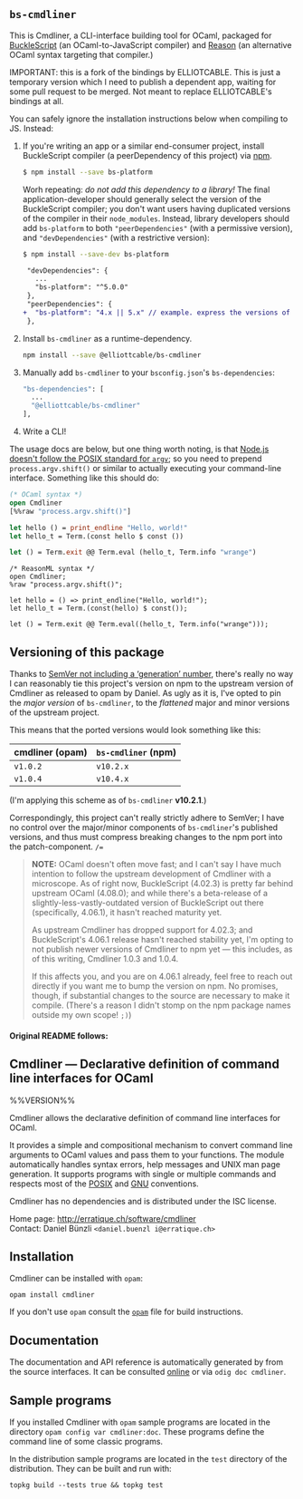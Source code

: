 `bs-cmdliner`
-------------
This is Cmdliner, a CLI-interface building tool for OCaml, packaged for
[BuckleScript][] (an OCaml-to-JavaScript compiler) and [Reason][] (an
alternative OCaml syntax targeting that compiler.)

IMPORTANT: this is a fork of the bindings by ELLIOTCABLE. This is just a
temporary version which I need to publish a dependent app, waiting for some pull
request to be merged. Not meant to replace ELLIOTCABLE's bindings at all.

You can safely ignore the installation instructions below when compiling
to JS. Instead:

1. If you're writing an app or a similar end-consumer project, install
   BuckleScript compiler (a peerDependency of this project) via [npm][].

   ```sh
   $ npm install --save bs-platform
   ```

   Worh repeating: _do not add this dependency to a library!_ The final
   application-developer should generally select the version of the
   BuckleScript compiler; you don't want users having duplicated
   versions of the compiler in their `node_modules`. Instead, library
   developers should add `bs-platform` to both `"peerDependencies"`
   (with a permissive version), and `"devDependencies"` (with a
   restrictive version):

   ```sh
   $ npm install --save-dev bs-platform
   ```

   ```diff
    "devDependencies": {
      ...
      "bs-platform": "^5.0.0"
    },
    "peerDependencies": {
   +  "bs-platform": "4.x || 5.x" // example. express the versions of BuckleScript you support here.
    },
   ```

2. Install `bs-cmdliner` as a runtime-dependency.

   ```sh
   npm install --save @elliottcable/bs-cmdliner
   ```

3. Manually add `bs-cmdliner` to your `bsconfig.json`'s
   `bs-dependencies`:

   ```sh
   "bs-dependencies": [
     ...
     "@elliottcable/bs-cmdliner"
   ],
   ```

4. Write a CLI!

The usage docs are below, but one thing worth noting, is that [Node.js
doesn't follow the POSIX standard for `argv`][process-argv]; so you need
to prepend `process.argv.shift()` or similar to actually executing your
command-line interface. Something like this should do:

```ocaml
(* OCaml syntax *)
open Cmdliner
[%%raw "process.argv.shift()"]

let hello () = print_endline "Hello, world!"
let hello_t = Term.(const hello $ const ())

let () = Term.exit @@ Term.eval (hello_t, Term.info "wrange")
```

```reason
/* ReasonML syntax */
open Cmdliner;
%raw "process.argv.shift()";

let hello = () => print_endline("Hello, world!");
let hello_t = Term.(const(hello) $ const());

let () = Term.exit @@ Term.eval((hello_t, Term.info("wrange")));
```

## Versioning of this package

Thanks to [SemVer not including a ‘generation’ number][semver-213],
there's really no way I can reasonably tie this project's version on npm
to the upstream version of Cmdliner as released to opam by Daniel. As
ugly as it is, I've opted to pin the _major version_ of `bs-cmdliner`,
to the _flattened_ major and minor versions of the upstream project.

This means that the ported versions would look something like this:

| cmdliner (opam) | `bs-cmdliner` (npm) |
| --------------- | ------------------- |
| `v1.0.2`        | `v10.2.x`           |
| `v1.0.4`        | `v10.4.x`           |

(I'm applying this scheme as of `bs-cmdliner` **v10.2.1**.)

Correspondingly, this project can't really strictly adhere to SemVer; I
have no control over the major/minor components of `bs-cmdliner`'s
published versions, and thus must compress breaking changes to the npm
port into the patch-component. `/=`

[semver-213]: https://github.com/semver/semver/issues/213#issuecomment-266914818 "A discussion around extending SemVer with an additional, human-focused major component"

> **NOTE:** OCaml doesn't often move fast; and I can't say I have much
> intention to follow the upstream development of Cmdliner with a
> microscope. As of right now, BuckleScript (4.02.3) is pretty far
> behind upstream OCaml (4.08.0); and while there's a beta-release of a
> slightly-less-vastly-outdated version of BuckleScript out there
> (specifically, 4.06.1), it hasn't reached maturity yet.
>
> As upstream Cmdliner has dropped support for 4.02.3; and
> BuckleScript's 4.06.1 release hasn't reached stability yet, I'm opting
> to not publish newer versions of Cmdliner to npm yet — this includes,
> as of this writing, Cmdliner 1.0.3 and 1.0.4.
>
> If this affects you, and you are on 4.06.1 already, feel free to reach
> out directly if you want me to bump the version on npm. No promises,
> though, if substantial changes to the source are necessary to make it
> compile. (There's a reason I didn't stomp on the npm package names
> outside my own scope! `;)`)

   [npm]: <https://www.npmjs.com/>
   [BuckleScript]: <https://bucklescript.github.io/>
   [Reason]: <https://reasonml.github.io/>
   [process-argv]: <https://nodejs.org/api/process.html#process_process_argv>

#### Original README follows:

Cmdliner — Declarative definition of command line interfaces for OCaml
-------------------------------------------------------------------------------
%%VERSION%%

Cmdliner allows the declarative definition of command line interfaces
for OCaml.

It provides a simple and compositional mechanism to convert command
line arguments to OCaml values and pass them to your functions. The
module automatically handles syntax errors, help messages and UNIX man
page generation. It supports programs with single or multiple commands
and respects most of the [POSIX][1] and [GNU][2] conventions.

Cmdliner has no dependencies and is distributed under the ISC license.

[1]: http://pubs.opengroup.org/onlinepubs/009695399/basedefs/xbd_chap12.html
[2]: http://www.gnu.org/software/libc/manual/html_node/Argument-Syntax.html

Home page: http://erratique.ch/software/cmdliner  
Contact: Daniel Bünzli `<daniel.buenzl i@erratique.ch>`


## Installation

Cmdliner can be installed with `opam`:

    opam install cmdliner

If you don't use `opam` consult the [`opam`](opam) file for build
instructions.


## Documentation

The documentation and API reference is automatically generated by from
the source interfaces. It can be consulted [online][doc] or via
`odig doc cmdliner`.

[doc]: http://erratique.ch/software/cmdliner/doc/Cmdliner


## Sample programs

If you installed Cmdliner with `opam` sample programs are located in
the directory `opam config var cmdliner:doc`. These programs define
the command line of some classic programs.

In the distribution sample programs are located in the `test`
directory of the distribution. They can be built and run with:

    topkg build --tests true && topkg test
